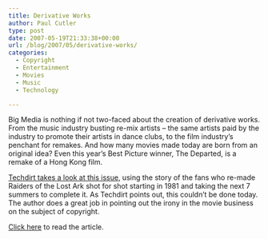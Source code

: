 ```yaml
---
title: Derivative Works
author: Paul Cutler
type: post
date: 2007-05-19T21:33:38+00:00
url: /blog/2007/05/derivative-works/
categories:
  - Copyright
  - Entertainment
  - Movies
  - Music
  - Technology

---
```

Big Media is nothing if not two-faced about the creation of derivative works. From the music industry busting re-mix artists &#8211; the same artists paid by the industry to promote their artists in dance clubs, to the film industry&#8217;s penchant for remakes. And how many movies made today are born from an original idea? Even this year&#8217;s Best Picture winner, The Departed, is a remake of a Hong Kong film.

[Techdirt takes a look at this issue][1], using the story of the fans who re-made Raiders of the Lost Ark shot for shot starting in 1981 and taking the next 7 summers to complete it. As Techdirt points out, this couldn&#8217;t be done today. The author does a great job in pointing out the irony in the movie business on the subject of copyright.

[Click here][1] to read the article.

 [1]: http://techdirt.com/articles/20070516/232128.shtml